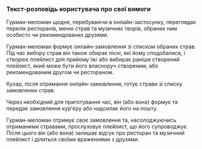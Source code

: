 ### Текст-розповідь користувача про свої вимоги

Гурман-меломан щодня, перебуваючи в онлайн-застосунку, переглядає перелік ресторанів, меню страв та музичних творів, обраних ним особисто чи рекомендованих друзями.

Гурман-меломан формує онлайн-замовлення зі списком обраних страв. Під час вибору страв він також обирає пісні, які йому сподобалися, і створює плейлист для прийому їжі або вибирає раніше створений плейлист, який може бути його власноруч створеним, або рекомендованим другом чи рестораном.

Кухар, після отримання онлайн-замовлення, готує страви зі списку замовлених страв. 

Через необхідний для приготування час, він (або вона) формує та передає замовлення кур'єру або надсилає його на пошту.

Гурман-меломан отримує своє замовлення та, насолоджуючись отриманими стравами, прослуховує плейлист, що його супроводжує. Після цього він (або вона) залишає відгук про ресторан та музичний плейлист і ділиться своїми враженнями з друзями.

